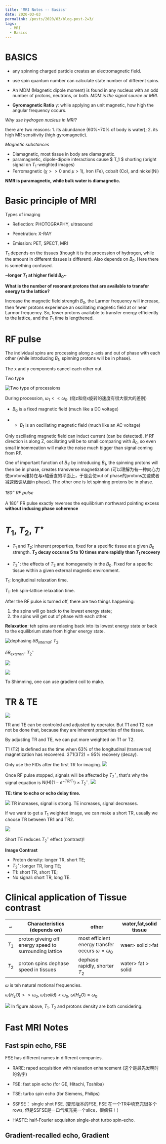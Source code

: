 ```yaml
---
title: 'MRI Notes -- Basics'
date: 2020-03-03
permalink: /posts/2020/03/blog-post-2=3/
tags:
  - MRI
  - Basics
---
```


# BASICS

* any spinning charged particle creates an electromagnetic field.

* use spin quantum number can calculate state number of different spins.

* An MDM (Magnetic dipole moment) is found in any nucleus with an odd number of protons, neutrons, or both. *MDM is the signal source or MRI*.

* **Gyromagnetic Ratio** $\gamma$: while applying an unit magnetic, how high the angular frequency occurs.

*Why use hydrogen nucleus in MRI?*

there are two reasons: 1. its abundance (60%~70% of body is water); 2. its high MR sensitivity (high gyromagnetic).

*Magnetic substances*

* Diamagnetic, most tissue in body are diamagnetic.
* paramagnetic, dipole-dipole interactions cause $ T_1 $ shorting (bright signal on $T_1$-weighted images)
* Ferromagnetic ($\chi >> 0$ and $\mu > 1$), Iron (Fe), cobalt (Co), and nickel(Ni)

**NMR is paramagnetic, while bulk water is diamagnetic.**


# Basic principle of MRI

Types of imaging

* Reflection: PHOTOGRAPHY, ultrasound

* Penetration: X-RAY

* Emission: PET, SPECT, MRI

$T_1$ depends on the tissues (though it is the procession of hydrogen, while the amount in different tissues is different).  Also depends on $B_0$. Here there is something confused.

**~longer $T_1$ at higher field $B_0$~**

**What is the number of resonant protons that are available to transfer energy to the lattice?**

Increase the magnetic field strength $B_0$, the Larmor frequency will increase, then fewer protons experience an oscillating magnetic field at or near Larmor frequency. So, fewer protons available to transfer energy efficiently to the lattice, and the $T_1$ time is lengthened.

# RF pulse

The individual spins are processing along z-axis and out of phase with each other (while introducing $B_1$, spinning protons will be in phase).

The x and y components cancel each other out.


Two type

![Two type of processions](figure/TwoTypeOfProcession.png)


During procession, $\omega_1 << \omega_0$. (绕z和绕x旋转的速度有很大很大的差别)


* $B_0$ is a fixed magnetic field (much like a DC voltage)

* * $B_1$ is an oscillating magnetic field (much like an AC voltage)

Only oscillating magnetic field can induct current (can be detected). If RF direction is along Z, oscillating will be to small comparing with $B_0$, so even small inhommeation will make the noise much bigger than signal coming from RF.


One of important function of $B_1$: by introducing $B_1$, the spinning protons will then be in phase, creates transverse magnetization (可以理解为有一种向心力使protons维持在与x轴垂直的平面上，于是会使out of phase的protons加速或者减速微调从而in phase). The other one is let spinning protons be in phase.


*$180^\circ$ RF pulse*

A $180^\circ$ FR pulse exactly reverses the equilibrium northward pointing excess **without inducing phase coherence**



# $T_1$, $T_2$, $T^{\star}$

* $T_1$ and $T_2$: inherent properties, fixed for a specific tissue at a given $B_0$ strength. **$T_2$ decay occurse 5 to 10 times more rapidly than $T_1$ recovery**

* $T_2^{\star}$: the effects of $T_2$ and homogeneity in the $B_0$. Fixed for a specific tissue within a given external magnetic environment.

$T_1$: longitudinal relaxation time.

$T_1$: teh spin-lattice relaxation time.

After the RF pulse is turned off, there are two things happening:

1. the spins will go back to the lowest energy state;
2. the spins will get out of phase with each other.


**Relaxation**: teh spins are relaxing back into its lowest energy state or back to the equilibrium state from higher energy state.

![dephasing](/figure/dephasing.png)
$\delta B_{internal}$: $T_2$.

$\delta B_{exteranl}$: $T_2^{\star}$

![](/figure/T2Relaxation.png)

![](/figure/SignalReceived.png)

To Shimming, one can use gradient coil to make.

# TR & TE

![](/figure/ProcedureOfMRI.png)

TR and TE can be controled and adjusted by operator. But T1 and T2 can not be done that, because they are inherent properties of the tissue.


By adjusting TR and TE, we can put more weighted on T1 or   T2.

T1 (T2) is defined as the time when $63\%$ of the longitudinal (transverse) magnetization has recovered. $3T1 (3T2) = 95\%$ recovery (decay).

Only use the FIDs after the first TR for imaging.
![](/figure/FID.png)

Once RF pulse stopped, signals will be affected by $T_2^\star$, that's why the signal equation is $N(H)(1-e^{-TR/{T_1}})\times T_2^{\star}$.
![](/figure/FID2.png)

**TE: time to echo or echo delay time.**

![](/figure/EchoDecayTime.png)
TR increases, signal is strong. TE increases, signal decreases.

If we want to get a $T_1$ weighted image, we can make a short TR, usually we choose TR between TR1 and TR2.

![](/figure/T1WeightedImage.png)

Short TE reduces $T_2^\star$ effect (contrast)!


**Image Contrast**

* Proton density: longer TR, short TE;
* $T_2^\star$: longer TR, long TE;
* T1: short TR, short TE;
* No signal: short TR, long TE.


# Clinical application of Tissue contrast


  ~|Characteristics (depends on)| other|water,fat,solid tissue
-|-|-|-
$T_1$|proton giveing off energy speed to surrounding lattice | most efficient energy transfer occurs $\omega=\omega_0$| waer> solid >fat
$T_2$|proton spins dephase speed in tissues | dephase rapidly, shorter $T_2$| water> fat > solid

$\omega$ is teh natural motional frequencies.

$\omega(H_2 O)>>\omega_0$, $\omega(solid)<\omega_0$, $\omega(H_2 O)\approx\omega_0$

![](/figure/T1T2inTissues.png)
In figure above, $T_1$. $T_2$ and protons density are both considering.







# Fast MRI Notes
## Fast spin echo, FSE

FSE has different names in different companies.

* RARE: raped acquisition with relaxation enhancement (这个是最先发明时的名字)
* FSE: fast spin echo (for GE, Hitachi, Toshiba)
* TSE: turbo spin echo (for Siemens, Philips)

* SSFSE： single shot FSE. (变形版本的FSE, FSE 在一个TR中填充完很多个rows, 但是SSFSE是一口气填充完一个slice，很疯狂！)

* HASTE: half-Fourier acquisiton single-shot turbo spin-echo.










## Gradient-recalled echo, Gradient
